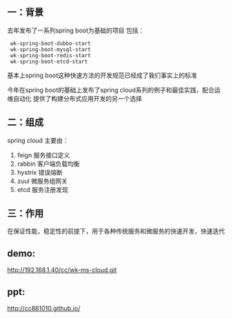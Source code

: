## 一：背景
去年发布了一系列spring boot为基础的项目
包括：

     wk-spring-boot-dubbo-start
     wk-spring-boot-mysql-start
     wk-spring-boot-redis-start
     wk-spring-boot-etcd-start
     
基本上spring boot这种快速方法的开发规范已经成了我们事实上的标准  

今年在spring boot的基础上发布了spring cloud系列的例子和最佳实践，配合运维自动化
提供了构建分布式应用开发的另一个选择

## 二：组成
spring cloud 主要由：
1. feign    服务接口定义
2. rabbin   客户端负载均衡
3. hystrix  错误熔断
4. zuul     微服务组网关
5. etcd     服务注册发现

## 三：作用
在保证性能，稳定性的前提下，用于各种传统服务和微服务的快速开发，快速迭代

## demo:
http://192.168.1.40/cc/wk-ms-cloud.git

## ppt:
http://cc861010.github.io/
